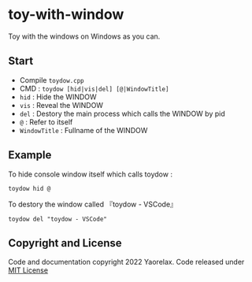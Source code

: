# toy-with-window
Toy with the windows on Windows as you can.
## Start
- Compile `toydow.cpp`
- CMD : `toydow [hid|vis|del] [@|WindowTitle]`
- `hid` : Hide the WINDOW
- `vis` : Reveal the WINDOW
- `del` : Destory the main process which calls the WINDOW by pid
- `@` : Refer to itself
- `WindowTitle` : Fullname of the WINDOW
## Example
To hide console window itself which calls toydow :
```
toydow hid @
```
To destory the window called 『toydow - VSCode』
```
toydow del "toydow - VSCode"
```
## Copyright and License
Code and documentation copyright 2022 Yaorelax. Code released under [MIT License](https://github.com/yaorelax/toy-with-window/blob/main/LICENSE)

